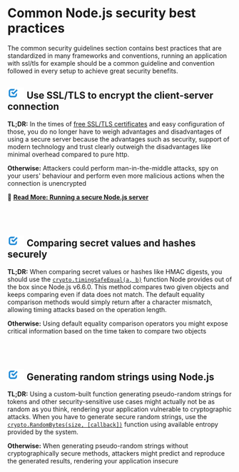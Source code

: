 [✔]: ../../assets/images/checkbox-small-blue.png

# Common Node.js security best practices

The common security guidelines section contains best practices that are standardized in many frameworks and conventions, running an application with ssl/tls for example should be a common guideline and convention followed in every setup to achieve great security benefits.

## ![✔] Use SSL/TLS to encrypt the client-server connection

**TL;DR:** In the times of [free SSL/TLS certificates](https://letsencrypt.org/) and easy configuration of those, you do no longer have to weigh advantages and disadvantages of using a secure server because the advantages such as security, support of modern technology and trust clearly outweigh the disadvantages like minimal overhead compared to pure http.

**Otherwise:** Attackers could perform man-in-the-middle attacks, spy on your users' behaviour and perform even more malicious actions when the connection is unencrypted


🔗 [**Read More: Running a secure Node.js server**](secureserver.md)


<br/><br/>


## ![✔] Comparing secret values and hashes securely

**TL;DR:** When comparing secret values or hashes like HMAC digests, you should use the [```crypto.timingSafeEqual(a, b)```](https://nodejs.org/dist/latest-v9.x/docs/api/crypto.html#crypto_crypto_timingsafeequal_a_b) function Node provides out of the box since Node.js v6.6.0. This method compares two given objects and keeps comparing even if data does not match. The default equality comparison methods would simply return after a character mismatch, allowing timing attacks based on the operation length.

**Otherwise:** Using default equality comparison operators you might expose critical information based on the time taken to compare two objects


<br/><br/>


## ![✔] Generating random strings using Node.js

**TL;DR:** Using a custom-built function generating pseudo-random strings for tokens and other security-sensitive use cases might actually not be as random as you think, rendering your application vulnerable to cryptographic attacks. When you have to generate secure random strings, use the [```crypto.RandomBytes(size, [callback])```](https://nodejs.org/dist/latest-v9.x/docs/api/crypto.html#crypto_crypto_randombytes_size_callback) function using available entropy provided by the system.

**Otherwise:** When generating pseudo-random strings without cryptographically secure methods, attackers might predict and reproduce the generated results, rendering your application insecure


<br/><br/><br/>